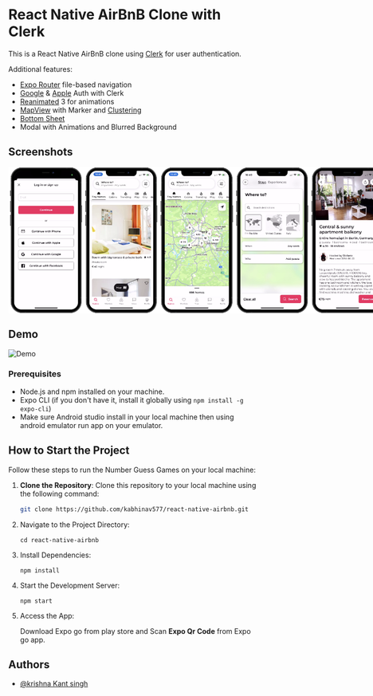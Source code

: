 # React Native AirBnB Clone with Clerk

This is a React Native AirBnB clone using [Clerk](https://clerk.com/?utm_source=sponsorship&utm_medium=github&utm_campaign=simong&utm_content=rn-airbnb) for user authentication.

Additional features:

- [Expo Router](https://docs.expo.dev/routing/introduction/) file-based navigation
- [Google](https://clerk.com/docs/authentication/social-connections/google?utm_source=sponsorship&utm_medium=github&utm_campaign=simong&utm_content=rn-airbnb) & [Apple](https://clerk.com/docs/authentication/social-connections/apple?utm_source=sponsorship&utm_medium=github&utm_campaign=simong&utm_content=rn-airbnb) Auth with Clerk
- [Reanimated](https://reanimated-beta-docs.swmansion.com/) 3 for animations
- [MapView](https://docs.expo.dev/versions/latest/sdk/map-view/) with Marker and [Clustering](https://github.com/venits/react-native-map-clustering)
- [Bottom Sheet](https://gorhom.github.io/react-native-bottom-sheet/)
- Modal with Animations and Blurred Background

## Screenshots

<div style="display: flex; flex-direction: 'row';">
<img src="./screenshots/1.png" width=30%>
<img src="./screenshots/2.png" width=30%>
<img src="./screenshots/3.png" width=30%>
<img src="./screenshots/4.png" width=30%>
<img src="./screenshots/5.png" width=30%>

</div>

## Demo

![Demo](./screenshots/demo.gif)

### Prerequisites

- Node.js and npm installed on your machine.
- Expo CLI (if you don't have it, install it globally using `npm install -g expo-cli`)
- Make sure Android studio install in your local machine then using android emulator run app on your emulator.

## How to Start the Project

Follow these steps to run the Number Guess Games on your local machine:

1. **Clone the Repository**:
   Clone this repository to your local machine using the following command:

   ```bash
   git clone https://github.com/kabhinav577/react-native-airbnb.git
   ```

2. Navigate to the Project Directory:

   ```
   cd react-native-airbnb

   ```

3. Install Dependencies:

   ```
   npm install

   ```

4. Start the Development Server:

   ```
   npm start

   ```

5. Access the App:

   Download Expo go from play store and Scan **Expo Qr Code** from Expo go app.

## Authors

- [@krishna Kant singh](https://krishnakant-singh.vercel.app/)
